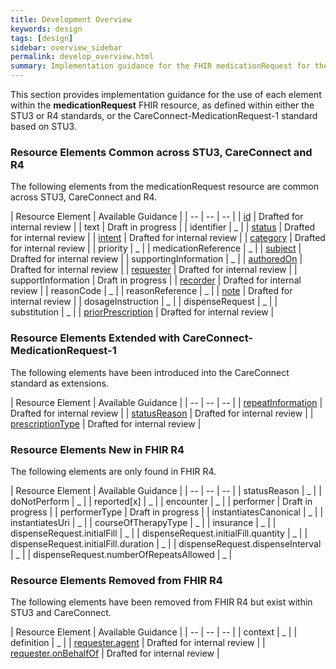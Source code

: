 ```yaml
---
title: Development Overview
keywords: design
tags: [design]
sidebar: overview_sidebar
permalink: develop_overview.html
summary: Implementation guidance for the FHIR medicationRequest for the ePMA to Pharmacy use case.
---
```


This section provides implementation guidance for the use of each element within the **medicationRequest** FHIR resource, as defined within either the STU3 or R4 standards, or the CareConnect-MedicationRequest-1 standard based on STU3.

### Resource Elements Common across STU3, CareConnect and R4

The following elements from the medicationRequest resource are common across STU3, CareConnect and R4.

| Resource Element | Available Guidance |
| -- | -- | -- |
| [id](develop_medicationrequest_id.html) | Drafted for internal review |
| text | Draft in progress |
| identifier | _ |
| [status](develop_medicationrequest_status.html) | Drafted for internal review |
| [intent](develop_medicationrequest_intent.html) | Drafted for internal review |
| [category](develop_medicationrequest_category.html) | Drafted for internal review |
| priority | _ |
| medicationReference | _ |
| [subject](develop_medicationrequest_subject.html) | Drafted for internal review |
| supportingInformation | _ |
| [authoredOn](develop_medicationrequest_authoredon.html) | Drafted for internal review |
| [requester](develop_medicationrequest_requester.html) | Drafted for internal review |
| supportInformation | Draft in progress |
| [recorder](develop_medicationrequest_recorder.html) | Drafted for internal review |
| reasonCode | _ |
| reasonReference | _ |
| [note](develop_medicationrequest_note.html) | Drafted for internal review |
| dosageInstruction | _ |
| dispenseRequest | _ |
| substitution | _ |
| [priorPrescription](develop_medicationrequest_priorprescription.html) | Drafted for internal review |

### Resource Elements Extended with CareConnect-MedicationRequest-1

The following elements have been introduced into the CareConnect standard as extensions.

| Resource Element | Available Guidance |
| -- | -- | -- |
| [repeatInformation](develop_medicationrequest_cc_repeatinformation.html) | Drafted for internal review |
| [statusReason](develop_medicationrequest_cc_statusreason.html) | Drafted for internal review |
| [prescriptionType](develop_medicationrequest_cc_prescriptiontype.html) | Drafted for internal review |

### Resource Elements New in FHIR R4

The following elements are only found in FHIR R4.

| Resource Element | Available Guidance |
| -- | -- | -- |
| statusReason | _ |
| doNotPerform | _ |
| reported[x] | _ |
| encounter | _ |
| performer | Draft in progress |
| performerType | Draft in progress |
| instantiatesCanonical | _ |
| instantiatesUri | _ |
| courseOfTherapyType | _ |
| insurance | _ |
| dispenseRequest.initialFill | _ |
| dispenseRequest.initialFill.quantity | _ |
| dispenseRequest.initialFill.duration | _ |
| dispenseRequest.dispenseInterval | _ |
| dispenseRequest.numberOfRepeatsAllowed | _ |

### Resource Elements Removed from FHIR R4 

The following elements have been removed from FHIR R4 but exist within STU3 and CareConnect.

| Resource Element | Available Guidance |
| -- | -- | -- |
| context | _ |
| definition | _ |
| [requester.agent](develop_medicationrequest_requester.html) | Drafted for internal review |
| [requester.onBehalfOf](develop_medicationrequest_requester.html) | Drafted for internal review |
